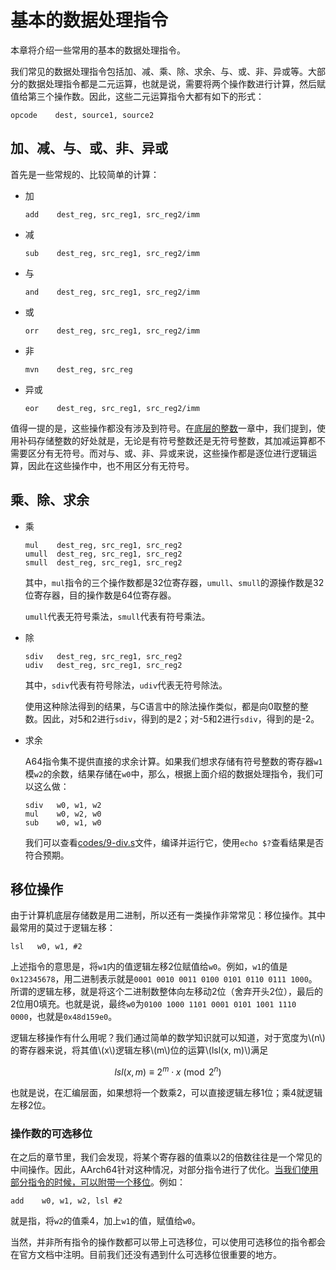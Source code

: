 # 基本的数据处理指令

本章将介绍一些常用的基本的数据处理指令。

我们常见的数据处理指令包括加、减、乘、除、求余、与、或、非、异或等。大部分的数据处理指令都是二元运算，也就是说，需要将两个操作数进行计算，然后赋值给第三个操作数。因此，这些二元运算指令大都有如下的形式：

```plaintext
opcode    dest, source1, source2
```

## 加、减、与、或、非、异或

首先是一些常规的、比较简单的计算：

* 加

   ```armasm
   add    dest_reg, src_reg1, src_reg2/imm
   ```
* 减

   ```armasm
   sub    dest_reg, src_reg1, src_reg2/imm
   ```
* 与

   ```armasm
   and    dest_reg, src_reg1, src_reg2/imm
   ```
* 或

   ```armasm
   orr    dest_reg, src_reg1, src_reg2/imm
   ```
* 非
   ```armasm
   mvn    dest_reg, src_reg
   ```
* 异或

   ```armasm
   eor    dest_reg, src_reg1, src_reg2/imm
   ```

值得一提的是，这些操作都没有涉及到符号。在[底层的整数](1-底层的整数.md)一章中，我们提到，使用补码存储整数的好处就是，无论是有符号整数还是无符号整数，其加减运算都不需要区分有无符号。而对与、或、非、异或来说，这些操作都是逐位进行逻辑运算，因此在这些操作中，也不用区分有无符号。

## 乘、除、求余

* 乘

   ```armasm
   mul    dest_reg, src_reg1, src_reg2
   umull  dest_reg, src_reg1, src_reg2
   smull  dest_reg, src_reg1, src_reg2
   ```

   其中，`mul`指令的三个操作数都是32位寄存器，`umull`、`smull`的源操作数是32位寄存器，目的操作数是64位寄存器。

   `umull`代表无符号乘法，`smull`代表有符号乘法。

* 除

   ```armasm
   sdiv   dest_reg, src_reg1, src_reg2
   udiv   dest_reg, src_reg1, src_reg2
   ```

   其中，`sdiv`代表有符号除法，`udiv`代表无符号除法。

   使用这种除法得到的结果，与C语言中的除法操作类似，都是向0取整的整数。因此，对5和2进行`sdiv`，得到的是2；对-5和2进行`sdiv`，得到的是-2。
* 求余

   A64指令集不提供直接的求余计算。如果我们想求存储有符号整数的寄存器`w1`模`w2`的余数，结果存储在`w0`中，那么，根据上面介绍的数据处理指令，我们可以这么做：

   ```armasm
   sdiv   w0, w1, w2
   mul    w0, w2, w0
   sub    w0, w1, w0
   ```

   我们可以查看[codes/9-div.s](https://github.com/Evian-Zhang/learn-assembly-on-Apple-Silicon-Mac/blob/master/codes/9-div.s)文件，编译并运行它，使用`echo $?`查看结果是否符合预期。

## 移位操作

由于计算机底层存储数是用二进制，所以还有一类操作非常常见：移位操作。其中最常用的莫过于逻辑左移：

```armasm
lsl   w0, w1, #2
```

上述指令的意思是，将`w1`内的值逻辑左移2位赋值给`w0`。例如，`w1`的值是`0x12345678`，用二进制表示就是`0001 0010 0011 0100 0101 0110 0111 1000`。所谓的逻辑左移，就是将这个二进制数整体向左移动2位（舍弃开头2位），最后的2位用0填充。也就是说，最终`w0`为`0100 1000 1101 0001 0101 1001 1110 0000`，也就是`0x48d159e0`。

逻辑左移操作有什么用呢？我们通过简单的数学知识就可以知道，对于宽度为\\(n\\)的寄存器来说，将其值\\(x\\)逻辑左移\\(m\\)位的运算\\(lsl(x, m)\\)满足

$$
lsl(x, m)\equiv 2^{m}\cdot x\pmod{2^{n}}
$$

也就是说，在汇编层面，如果想将一个数乘2，可以直接逻辑左移1位；乘4就逻辑左移2位。

### 操作数的可选移位

在之后的章节里，我们会发现，将某个寄存器的值乘以2的倍数往往是一个常见的中间操作。因此，AArch64针对这种情况，对部分指令进行了优化。[当我们使用部分指令的时候，可以附带一个移位](https://developer.arm.com/documentation/dui0489/h/arm-and-thumb-instructions/operand2-as-a-register-with-optional-shift)。例如：

```armasm
add    w0, w1, w2, lsl #2
```

就是指，将`w2`的值乘4，加上`w1`的值，赋值给`w0`。

当然，并非所有指令的操作数都可以带上可选移位，可以使用可选移位的指令都会在官方文档中注明。目前我们还没有遇到什么可选移位很重要的地方。
